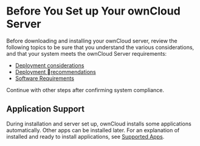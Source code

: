 # Before You Set up Your ownCloud Server

Before downloading and installing your ownCloud server, review the following topics to be sure that you understand the various considerations, and that your system meets the ownCloud Server requirements: 

* [Deployment considerations](https://doc.owncloud.org/server/10.3/admin_manual/installation/deployment_considerations.html)
* [Deployment recommendations](https://doc.owncloud.org/server/10.3/admin_manual/installation/deployment_recommendations.html)
* [Software Requirements](https://doc.owncloud.org/server/10.3/admin_manual/installation/system_requirements.html)

Continue with other steps after confirming system compliance. 

## Application Support

During installation and server set up, ownCloud installs some applications automatically. Other apps can be installed later. For an explanation of installed and ready to install applications, see [Supported Apps](https://doc.owncloud.org/server/10.3/admin_manual/installation/apps_management_installation.html).
